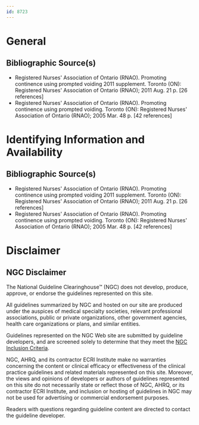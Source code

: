 ```yaml
---
id: 8723
---
```


# General

## Bibliographic Source(s)

- Registered Nurses' Association of Ontario (RNAO). Promoting continence using prompted voiding 2011 supplement. Toronto (ON): Registered Nurses' Association of Ontario (RNAO); 2011 Aug. 21 p. [26 references]
- Registered Nurses' Association of Ontario (RNAO). Promoting continence using prompted voiding. Toronto (ON): Registered Nurses' Association of Ontario (RNAO); 2005 Mar. 48 p. [42 references]

# Identifying Information and Availability

## Bibliographic Source(s)

- Registered Nurses' Association of Ontario (RNAO). Promoting continence using prompted voiding 2011 supplement. Toronto (ON): Registered Nurses' Association of Ontario (RNAO); 2011 Aug. 21 p. [26 references]
- Registered Nurses' Association of Ontario (RNAO). Promoting continence using prompted voiding. Toronto (ON): Registered Nurses' Association of Ontario (RNAO); 2005 Mar. 48 p. [42 references]

# Disclaimer

## NGC Disclaimer

The National Guideline Clearinghouse™ (NGC) does not develop, produce, approve, or endorse the guidelines represented on this site.

All guidelines summarized by NGC and hosted on our site are produced under the auspices of medical specialty societies, relevant professional associations, public or private organizations, other government agencies, health care organizations or plans, and similar entities.

Guidelines represented on the NGC Web site are submitted by guideline developers, and are screened solely to determine that they meet the [NGC Inclusion Criteria](/help-and-about/summaries/inclusion-criteria).

NGC, AHRQ, and its contractor ECRI Institute make no warranties concerning the content or clinical efficacy or effectiveness of the clinical practice guidelines and related materials represented on this site. Moreover, the views and opinions of developers or authors of guidelines represented on this site do not necessarily state or reflect those of NGC, AHRQ, or its contractor ECRI Institute, and inclusion or hosting of guidelines in NGC may not be used for advertising or commercial endorsement purposes.

Readers with questions regarding guideline content are directed to contact the guideline developer.

